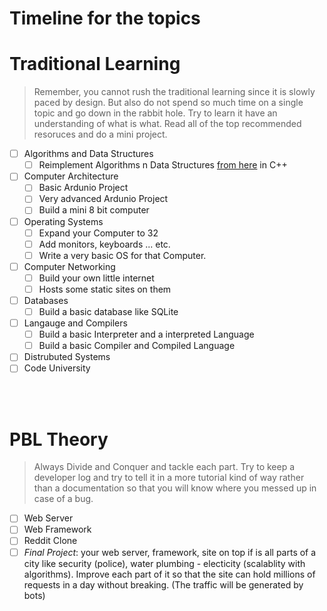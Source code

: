 # Timeline for the topics


# Traditional Learning 

> Remember, you cannot rush the traditional learning since it is slowly paced by design. But also do not spend so much time on a single topic and go down in the rabbit hole. Try to learn it have an understanding of what is what. Read all of the top recommended resoruces and do a mini project.

- [ ] Algorithms and Data Structures
  - [ ] Reimplement Algorithms n Data Structures [from here](https://github.com/trekhleb/javascript-algorithms) in C++
- [ ] Computer Architecture
  - [ ] Basic Ardunio Project
  - [ ] Very advanced Ardunio Project
  - [ ] Build a mini 8 bit computer
- [ ] Operating Systems
  - [ ] Expand your Computer to 32
  - [ ] Add monitors, keyboards ... etc.
  - [ ] Write a very basic OS for that Computer.
- [ ] Computer Networking
  - [ ] Build your own little internet
  - [ ] Hosts some static sites on them
- [ ] Databases
  - [ ] Build a basic database like SQLite
- [ ] Langauge and Compilers
  - [ ] Build a basic Interpreter and a interpreted Language
  - [ ] Build a basic Compiler and Compiled Language
- [ ] Distrubuted Systems
- [ ] Code University

<br>
<br>

# PBL Theory

> Always Divide and Conquer and tackle each part. Try to keep a developer log and try to tell it in a more tutorial kind of way rather than a documentation so that you will know where you messed up in case of a bug. 

- [ ] Web Server 
- [ ] Web Framework 
- [ ] Reddit Clone 
- [ ] *Final Project*: your web server, framework, site on top if is all parts of a city like security (police), water plumbing - electicity (scalablity with algorithms). Improve each part of it so that the site can hold millions of requests in a day without breaking. (The traffic will be generated by bots)
